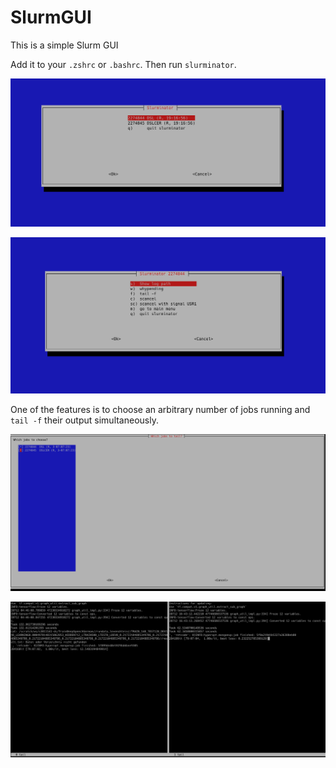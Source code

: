 # SlurmGUI

This is a simple Slurm GUI 

Add it to your `.zshrc` or `.bashrc`. Then run `slurminator`.

![Screenshot 1](1.png?raw=true "Screenshot")

![Screenshot 2](2.png?raw=true "Screenshot")

One of the features is to choose an arbitrary number of jobs running and `tail -f` their output simultaneously.

![Screenshot 3](3.png?raw=true "Screenshot")

![Screenshot 4](4.png?raw=true "Screenshot")
